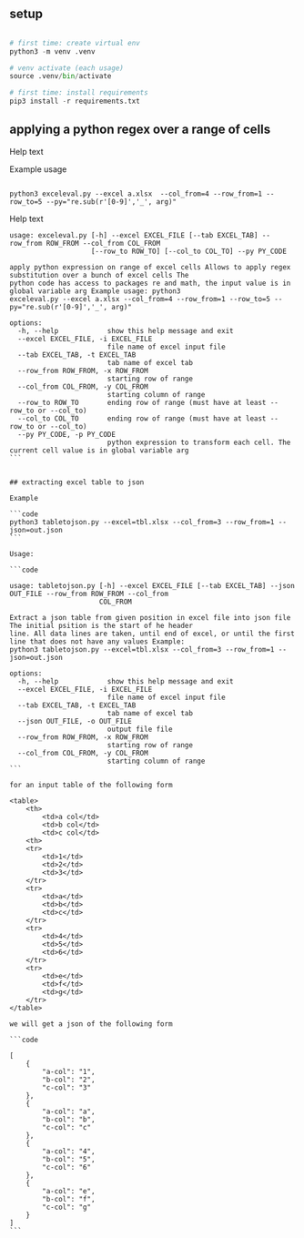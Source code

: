 
## setup

```python

# first time: create virtual env
python3 -m venv .venv

# venv activate (each usage)
source .venv/bin/activate

# first time: install requirements
pip3 install -r requirements.txt
```

## applying a python regex over a range of cells

Help text

Example usage

```code

python3 exceleval.py --excel a.xlsx  --col_from=4 --row_from=1 --row_to=5 --py="re.sub(r'[0-9]','_', arg)"
```

Help text 

````code 
usage: exceleval.py [-h] --excel EXCEL_FILE [--tab EXCEL_TAB] --row_from ROW_FROM --col_from COL_FROM
                    [--row_to ROW_TO] [--col_to COL_TO] --py PY_CODE

apply python expression on range of excel cells Allows to apply regex substitution over a bunch of excel cells The
python code has access to packages re and math, the input value is in global variable arg Example usage: python3
exceleval.py --excel a.xlsx --col_from=4 --row_from=1 --row_to=5 --py="re.sub(r'[0-9]','_', arg)"

options:
  -h, --help            show this help message and exit
  --excel EXCEL_FILE, -i EXCEL_FILE
                        file name of excel input file
  --tab EXCEL_TAB, -t EXCEL_TAB
                        tab name of excel tab
  --row_from ROW_FROM, -x ROW_FROM
                        starting row of range
  --col_from COL_FROM, -y COL_FROM
                        starting column of range
  --row_to ROW_TO       ending row of range (must have at least --row_to or --col_to)
  --col_to COL_TO       ending row of range (must have at least --row_to or --col_to)
  --py PY_CODE, -p PY_CODE
                        python expression to transform each cell. The current cell value is in global variable arg
```


## extracting excel table to json

Example 

```code
python3 tabletojson.py --excel=tbl.xlsx --col_from=3 --row_from=1 --json=out.json
```

Usage:

```code

usage: tabletojson.py [-h] --excel EXCEL_FILE [--tab EXCEL_TAB] --json OUT_FILE --row_from ROW_FROM --col_from
                      COL_FROM

Extract a json table from given position in excel file into json file The initial psition is the start of he header
line. All data lines are taken, until end of excel, or until the first line that does not have any values Example:
python3 tabletojson.py --excel=tbl.xlsx --col_from=3 --row_from=1 --json=out.json

options:
  -h, --help            show this help message and exit
  --excel EXCEL_FILE, -i EXCEL_FILE
                        file name of excel input file
  --tab EXCEL_TAB, -t EXCEL_TAB
                        tab name of excel tab
  --json OUT_FILE, -o OUT_FILE
                        output file file
  --row_from ROW_FROM, -x ROW_FROM
                        starting row of range
  --col_from COL_FROM, -y COL_FROM
                        starting column of range
```

for an input table of the following form

<table>
    <th>
        <td>a col</td>
        <td>b col</td>
        <td>c col</td>
    <th>
    <tr>
        <td>1</td>
        <td>2</td>
        <td>3</td>
    </tr>
    <tr>
        <td>a</td>
        <td>b</td>
        <td>c</td>
    </tr>
    <tr>
        <td>4</td>
        <td>5</td>
        <td>6</td>
    </tr>
    <tr>
        <td>e</td>
        <td>f</td>
        <td>g</td>
    </tr>
</table>

we will get a json of the following form

```code

[
    {
        "a-col": "1",
        "b-col": "2",
        "c-col": "3"
    },
    {
        "a-col": "a",
        "b-col": "b",
        "c-col": "c"
    },
    {
        "a-col": "4",
        "b-col": "5",
        "c-col": "6"
    },
    {
        "a-col": "e",
        "b-col": "f",
        "c-col": "g"
    }
]
```
